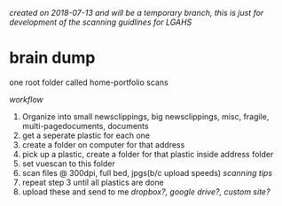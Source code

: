 *created on 2018-07-13 and will be a temporary branch, this is just for development of the scanning guidlines for LGAHS*

# brain dump

one root folder called home-portfolio scans

*workflow*

1. Organize into small newsclippings, big newsclippings, misc, fragile, multi-pagedocuments, documents
2. get a seperate plastic for each one
3. create a folder on computer for that address
4. pick up a plastic, create a folder for that plastic inside address folder
5. set vuescan to this folder
6. scan files @ 300dpi, full bed, jpgs(b/c upload speeds) *scanning tips*
7. repeat step 3 until all plastics are done
8. upload these and send to me *dropbox?, google drive?, custom site?*

